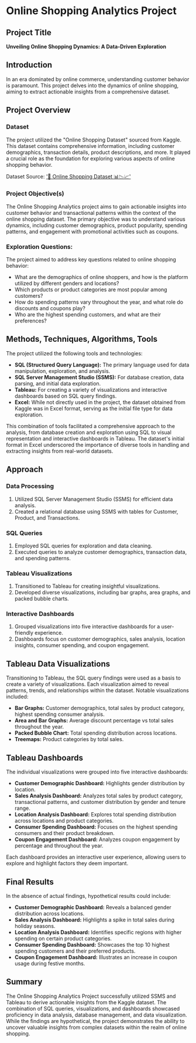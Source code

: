 # Online Shopping Analytics Project

## Project Title
**Unveiling Online Shopping Dynamics: A Data-Driven Exploration**

## Introduction
In an era dominated by online commerce, understanding customer behavior is paramount. This project delves into the dynamics of online shopping, aiming to extract actionable insights from a comprehensive dataset.

## Project Overview
### Dataset
The project utilized the "Online Shopping Dataset" sourced from Kaggle. This dataset contains comprehensive information, including customer demographics, transaction details, product descriptions, and more. It played a crucial role as the foundation for exploring various aspects of online shopping behavior.

Dataset Source: ['🛒 Online Shopping Dataset 📊📉📈'](https://www.kaggle.com/datasets/jacksondivakarr/online-shopping-dataset/data)

### Project Objective(s)
The Online Shopping Analytics project aims to gain actionable insights into customer behavior and transactional patterns within the context of the online shopping dataset. The primary objective was to understand various dynamics, including customer demographics, product popularity, spending patterns, and engagement with promotional activities such as coupons.

### Exploration Questions:
The project aimed to address key questions related to online shopping behavior:
  - What are the demographics of online shoppers, and how is the platform utilized by different genders and locations?
  - Which products or product categories are most popular among customers?
  - How do spending patterns vary throughout the year, and what role do discounts and coupons play?
  - Who are the highest spending customers, and what are their preferences?

## Methods, Techniques, Algorithms, Tools
The project utilized the following tools and technologies:
  - **SQL (Structured Query Language):** The primary language used for data manipulation, exploration, and analysis.
  - **SQL Server Management Studio (SSMS):** For database creation, data parsing, and initial data exploration.
  - **Tableau:** For creating a variety of visualizations and interactive dashboards based on SQL query findings.
  - **Excel:** While not directly used in the project, the dataset obtained from Kaggle was in Excel format, serving as the initial file type for data exploration.

This combination of tools facilitated a comprehensive approach to the analysis, from database creation and exploration using SQL to visual representation and interactive dashboards in Tableau. The dataset's initial format in Excel underscored the importance of diverse tools in handling and extracting insights from real-world datasets.

## Approach

### Data Processing
1. Utilized SQL Server Management Studio (SSMS) for efficient data analysis.
2. Created a relational database using SSMS with tables for Customer, Product, and Transactions.

### SQL Queries
1. Employed SQL queries for exploration and data cleaning.
2. Executed queries to analyze customer demographics, transaction data, and spending patterns.

### Tableau Visualizations
1. Transitioned to Tableau for creating insightful visualizations.
2. Developed diverse visualizations, including bar graphs, area graphs, and packed bubble charts.

### Interactive Dashboards
1. Grouped visualizations into five interactive dashboards for a user-friendly experience.
2. Dashboards focus on customer demographics, sales analysis, location insights, consumer spending, and coupon engagement.

## Tableau Data Visualizations
Transitioning to Tableau, the SQL query findings were used as a basis to create a variety of visualizations. Each visualization aimed to reveal patterns, trends, and relationships within the dataset. Notable visualizations included:

  - **Bar Graphs:** Customer demographics, total sales by product category, highest spending consumer analysis.
  - **Area and Bar Graphs:** Average discount percentage vs total sales throughout the year.
  - **Packed Bubble Chart:** Total spending distribution across locations.
  - **Treemaps:** Product categories by total sales.

## Tableau Dashboards
The individual visualizations were grouped into five interactive dashboards:

  - **Customer Demographic Dashboard:** Highlights gender distribution by location.
  - **Sales Analysis Dashboard:** Analyzes total sales by product category, transactional patterns, and customer distribution by gender and tenure range.
  - **Location Analysis Dashboard:** Explores total spending distribution across locations and product categories.
  - **Consumer Spending Dashboard:** Focuses on the highest spending consumers and their product breakdown.
  - **Coupon Engagement Dashboard:** Analyzes coupon engagement by percentage and throughout the year.

Each dashboard provides an interactive user experience, allowing users to explore and highlight factors they deem important.

## Final Results
In the absence of actual findings, hypothetical results could include:

  - **Customer Demographic Dashboard:** Reveals a balanced gender distribution across locations.
  - **Sales Analysis Dashboard:** Highlights a spike in total sales during holiday seasons.
  - **Location Analysis Dashboard:** Identifies specific regions with higher spending on certain product categories.
  - **Consumer Spending Dashboard:** Showcases the top 10 highest spending customers and their preferred products.
  - **Coupon Engagement Dashboard:** Illustrates an increase in coupon usage during festive months.

## Summary
The Online Shopping Analytics Project successfully utilized SSMS and Tableau to derive actionable insights from the Kaggle dataset. The combination of SQL queries, visualizations, and dashboards showcased proficiency in data analysis, database management, and data visualization. While the findings are hypothetical, the project demonstrates the ability to uncover valuable insights from complex datasets within the realm of online shopping.
